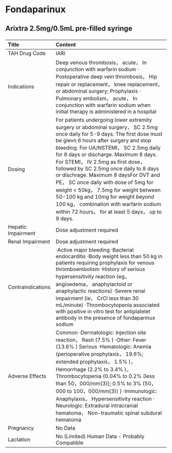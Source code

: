 # Fondaparinux

## Arixtra 2.5mg/0.5mL pre-filled syringe

##### 

| Title              | Content                                                                                                                                                                                                                                                                                                                                                                                                                                                                                                                                                                                             |
|:-------------------|:----------------------------------------------------------------------------------------------------------------------------------------------------------------------------------------------------------------------------------------------------------------------------------------------------------------------------------------------------------------------------------------------------------------------------------------------------------------------------------------------------------------------------------------------------------------------------------------------------|
| TAH Drug Code      | IARI                                                                                                                                                                                                                                                                                                                                                                                                                                                                                                                                                                                                |
| Indications        | Deep venous thrombosis， acute， In conjunction with warfarin sodium ‧Postoperative deep vein thrombosis， Hip repair or replacement， knee replacement， or abdominal surgery; Prophylaxis ‧Pulmonary embolism， acute， In conjunction with warfarin sodium when initial therapy is administered in a hospital                                                                                                                                                                                                                                                                                    |
| Dosing             | For patients undergoing lower extremity surgery or abdominal surgery， SC 2.5mg once daily for 5-9 days. The first dose must be gievn 6 hours after surgery and stop bleeding. For UA/NSTEMI， SC 2.5mg daily for 8 days or discharge. Maximum 8 days. For STEMI， IV 2.5mg as first dose， followed by SC 2.5mg once daily to 8 days or dischrage. Maximum 8 daysFor DVT and PE， SC once daily with dose of 5mg for weight < 50kg， 7.5mg for weight between 50-100 kg and 10mg for weight beyond 100 kg， combination with warfarin sodium within 72 hours， for at least 5 days， up to 9 days. |
| Hepatic Impairment | Dose adjustment required                                                                                                                                                                                                                                                                                                                                                                                                                                                                                                                                                                            |
| Renal Impairment   | Dose adjustment required                                                                                                                                                                                                                                                                                                                                                                                                                                                                                                                                                                            |
| Contraindications  | ‧Active major bleeding ‧Bacterial endocarditis ‧Body weight less than 50 kg in patients requiring prophylaxis for venous thromboembolism ‧History of serious hypersensitivity reaction (eg， angioedema， anaphylactoid or anaphylactic reactions) ‧Severe renal impairment (ie， CrCl less than 30 mL/minute) ‧Thrombocytopenia associated with positive in vitro test for antiplatelet antibody in the presence of fondaparinux sodium                                                                                                                                                            |
| Adverse Effects    | Common ‧Dermatologic: Injection site reaction， Rash (7.5% ) ‧Other: Fever (13.6% ) Serious ‧Hematologic: Anemia (perioperative prophylaxis， 19.6%; extended prophylaxis， 1.5% )， Hemorrhage (2.2% to 3.4% )， Thrombocytopenia (0.04% to 0.2% (less than 50，000/mm(3)); 0.5% to 3% (50，000 to 100，000/mm(3)) ) ‧Immunologic: Anaphylaxis， Hypersensitivity reaction ‧Neurologic: Extradural intracranial hematoma， Non-traumatic spinal subdural hematoma                                                                                                                                  |
| Pregnancy          | No Data                                                                                                                                                                                                                                                                                                                                                                                                                                                                                                                                                                                             |
| Lactation          | No (Limited) Human Data - Probably Compatible                                                                                                                                                                                                                                                                                                                                                                                                                                                                                                                                                       |

